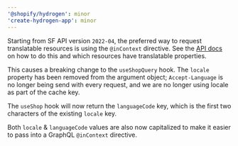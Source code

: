 ```yaml
---
'@shopify/hydrogen': minor
'create-hydrogen-app': minor
---
```


Starting from SF API version `2022-04`, the preferred way to request translatable resources is using the `@inContext` directive. See the [API docs](https://shopify.dev/api/examples/multiple-languages#retrieve-translations-with-the-storefront-api) on how to do this and which resources have translatable properties.

This causes a breaking change to the `useShopQuery` hook. The `locale` property has been removed from the argument object; `Accept-Language` is no longer being send with every request, and we are no longer using locale as part of the cache key.

The `useShop` hook will now return the `languageCode` key, which is the first two characters of the existing `locale` key.

Both `locale` & `languageCode` values are also now capitalized to make it easier to pass into a GraphQL `@inContext` directive.
